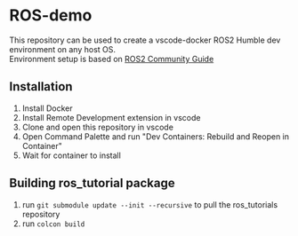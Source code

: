 # ROS-demo
This repository can be used to create a vscode-docker ROS2 Humble dev environment on any host OS.  
Environment setup is based on [ROS2 Community Guide](https://docs.ros.org/en/humble/How-To-Guides/Setup-ROS-2-with-VSCode-and-Docker-Container.html?highlight=vscode)  

## Installation
1. Install Docker
2. Install Remote Development extension in vscode
2. Clone and open this repository in vscode
3. Open Command Palette and run "Dev Containers: Rebuild and Reopen in Container"
4. Wait for container to install

## Building ros_tutorial package
1. run `git submodule update --init --recursive` to pull the ros_tutorials repository
2. run `colcon build`
